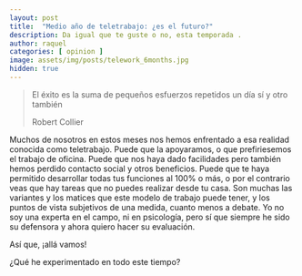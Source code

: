 ```yaml
---
layout: post
title:  "Medio año de teletrabajo: ¿es el futuro?"
description: Da igual que te guste o no, esta temporada .
author: raquel
categories: [ opinion ]
image: assets/img/posts/telework_6months.jpg
hidden: true
---
```


<blockquote>
<p>El éxito es la suma de pequeños esfuerzos repetidos un día sí y otro también</p>
<p>Robert Collier</p>
</blockquote>

Muchos de nosotros en estos meses nos hemos enfrentado a esa realidad conocida como teletrabajo.
Puede que la apoyaramos, o que prefiriesemos el trabajo de oficina. Puede que nos haya dado facilidades pero también hemos perdido contacto social y otros beneficios. Puede que te haya permitido desarrollar todas tus funciones al 100% o más, o por el contrario veas que hay tareas que no puedes realizar desde tu casa.
Son muchas las variantes y los matices que este modelo de trabajo puede tener, y los puntos de vista subjetivos de una medida, cuanto menos a debate.
Yo no soy una experta en el campo, ni en psicología, pero sí que siempre he sido su defensora y ahora quiero hacer su evaluación. 

Así que, ¡allá vamos!

¿Qué he experimentado en todo este tiempo?


